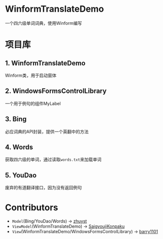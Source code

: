 # WinformTranslateDemo
一个四六级单词词典，使用Winform编写

# 项目库

## 1. WinformTranslateDemo

Winform类，用于启动窗体

## 2. WindowsFormsControlLibrary

一个用于例句的组件MyLabel

## 3. Bing

必应词典的API封装，提供一个英翻中的方法

## 4. Words

获取四六级的单词，通过读取`words.txt`来加载单词

## 5. YouDao

废弃的有道翻译接口，因为没有返回例句

# Contributors

* `Model`(Bing/YouDao/Words) -> [zhuyst](https://github.com/zhuyst)
* `ViewModel`(WinformTranslateDemo) -> [SaigyoujiKonpaku](https://github.com/SaigyoujiKonpaku)
* `View`(WinformTranslateDemo/WindowsFormsControlLibrary) -> [barry1101](https://github.com/barry1101)